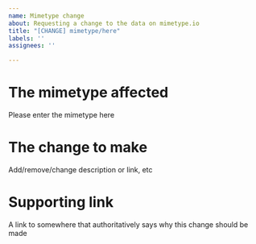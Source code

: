 ```yaml
---
name: Mimetype change
about: Requesting a change to the data on mimetype.io
title: "[CHANGE] mimetype/here"
labels: ''
assignees: ''

---
```


# The mimetype affected
Please enter the mimetype here

# The change to make
Add/remove/change description or link, etc

# Supporting link
A link to somewhere that authoritatively says why this change should be made
